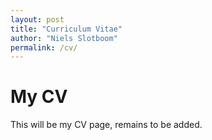 ```yaml
---
layout: post
title: "Curriculum Vitae"
author: "Niels Slotboom"
permalink: /cv/
---
```


# My CV

This will be my CV page, remains to be added.
